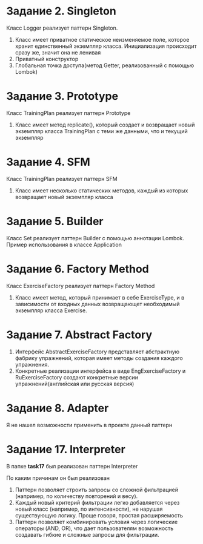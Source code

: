 # Задание 2. Singleton

Класс Logger реализует паттерн Singleton.
1) Класс имеет приватное статическое неизменяемое поле, которое хранит единственный экземпляр класса. Инициализация происходит сразу же, значит она не ленивая
2) Приватный конструктор
3) Глобальная точка доступа(метод Getter, реализованный с помощью Lombok)

# Задание 3. Prototype

Класс TrainingPlan реализует паттерн Prototype
1) Класс имеет метод replicate(), который создает и возвращает новый экземпляр класса TrainingPlan с теми же данными, что и текущий экземпляр

# Задание 4. SFM

Класс TrainingPlan реализует паттерн SFM
1) Класс имеет несколько статических методов, каждый из которых возвращает новый экземпляр класса

# Задание 5. Builder
Класс Set реализует паттерн Builder с помощью аннотации Lombok. 
Пример использования в классе Application

# Задание 6. Factory Method

Класс ExerciseFactory реализует паттерн Factory Method
1) Класс имеет метод, который принимает в себе ExerciseType,  и в зависимости от входных данных возвращающет необходимый экземпляр класса Exercise.

# Задание 7. Abstract Factory 

1) Интерфейс AbstractExerciseFactory представляет абстрактную фабрику упражнений, которая имеет методы создания каждого упражнения.
2) Конкретные реализации интерфейса в виде EngExerciseFactory и RuExerciseFactory создают конкретные версии упражнений(английская или русская версия)

# Задание 8. Adapter

Я не нашел возможности применить в проекте данный паттерн

# Задание 17. Interpreter

В папке **task17** был реализован паттерн Interpreter

По каким причинам он был реализован 

1) Паттерн позволяет строить запросы со сложной фильтрацией (например, по количеству повторений и весу).
2) Каждый новый критерий фильтрации легко добавляется через новый класс (например, по интенсивности), не нарушая существующую логику. Проще говоря, простая расширяемость
3) Паттерн позволяет комбинировать условия через логические операторы (AND, OR), что дает пользователям возможность создавать гибкие и сложные запросы для фильтрации.